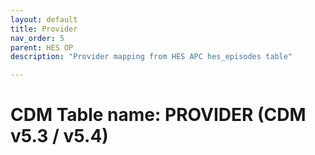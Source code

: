 ```yaml
---
layout: default
title: Provider
nav_order: 5
parent: HES OP
description: "Provider mapping from HES APC hes_episodes table"

---
```


# CDM Table name: PROVIDER (CDM v5.3 / v5.4)

